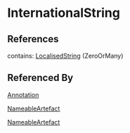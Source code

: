 
# InternationalString







## References

contains: [LocalisedString](LocalisedString.md) (ZeroOrMany)



## Referenced By

[Annotation](Annotation.md)

[NameableArtefact](NameableArtefact.md)

[NameableArtefact](NameableArtefact.md)


    